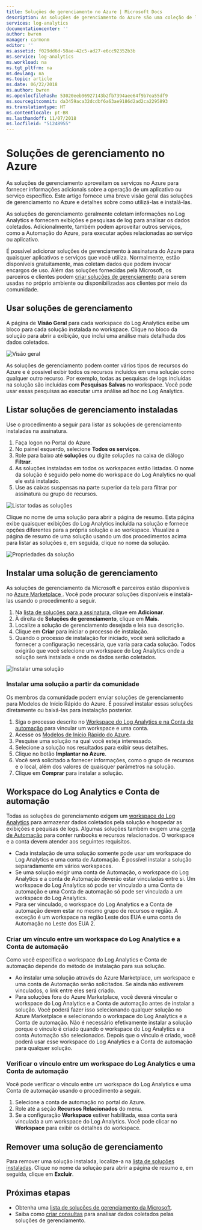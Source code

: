 ```yaml
---
title: Soluções de gerenciamento no Azure | Microsoft Docs
description: As soluções de gerenciamento do Azure são uma coleção de lógica, visualização e regras de aquisição de dados que fornecem as métricas relacionadas a uma área de problema específica.  Este artigo fornece informações sobre como instalar e usar soluções de gerenciamento.
services: log-analytics
documentationcenter: ''
author: bwren
manager: carmonm
editor: ''
ms.assetid: f029dd6d-58ae-42c5-ad27-e6cc92352b3b
ms.service: log-analytics
ms.workload: na
ms.tgt_pltfrm: na
ms.devlang: na
ms.topic: article
ms.date: 06/22/2018
ms.author: bwren
ms.openlocfilehash: 53020eeb96927143b2fb7394aee64f9b7ea55df9
ms.sourcegitcommit: da3459aca32dcdbf6a63ae9186d2ad2ca2295893
ms.translationtype: HT
ms.contentlocale: pt-BR
ms.lasthandoff: 11/07/2018
ms.locfileid: "51248955"
---
```

# <a name="management-solutions-in-azure"></a>Soluções de gerenciamento no Azure
As soluções de gerenciamento aproveitam os serviços no Azure para fornecer informações adicionais sobre a operação de um aplicativo ou serviço específico. Este artigo fornece uma breve visão geral das soluções de gerenciamento no Azure e detalhes sobre como utilizá-las e instalá-las.

As soluções de gerenciamento geralmente coletam informações no Log Analytics e fornecem exibições e pesquisas de log para analisar os dados coletados. Adicionalmente, também podem aproveitar outros serviços, como a Automação do Azure, para executar ações relacionadas ao serviço ou aplicativo.

É possível adicionar soluções de gerenciamento à assinatura do Azure para quaisquer aplicativos e serviços que você utiliza. Normalmente, estão disponíveis gratuitamente, mas coletam dados que podem invocar encargos de uso. Além das soluções fornecidas pela Microsoft, os parceiros e clientes podem [criar soluções de gerenciamento](../monitoring/monitoring-solutions-creating.md) para serem usadas no próprio ambiente ou disponibilizadas aos clientes por meio da comunidade.

## <a name="using-management-solutions"></a>Usar soluções de gerenciamento
A página de **Visão Geral** para cada workspace do Log Analytics exibe um bloco para cada solução instalada no workspace. Clique no bloco da solução para abrir a exibição, que inclui uma análise mais detalhada dos dados coletados.

![Visão geral](media/monitoring-solutions/overview.png)

As soluções de gerenciamento podem conter vários tipos de recursos do Azure e é possível exibir todos os recursos incluídos em uma solução como qualquer outro recurso. Por exemplo, todas as pesquisas de logs incluídas na solução são incluídas com **Pesquisas Salvas** no workspace. Você pode usar essas pesquisas ao executar uma análise ad hoc no Log Analytics.

## <a name="list-installed-management-solutions"></a>Listar soluções de gerenciamento instaladas 
Use o procedimento a seguir para listar as soluções de gerenciamento instaladas na assinatura.

1. Faça logon no Portal do Azure.
2. No painel esquerdo, selecione **Todos os serviços**.
3. Role para baixo até **soluções** ou digite *soluções* na caixa de diálogo **Filtrar**.
4. As soluções instaladas em todos os workspaces estão listadas. O nome da solução é seguido pelo nome do workspace do Log Analytics no qual ele está instalado.
1. Use as caixas suspensas na parte superior da tela para filtrar por assinatura ou grupo de recursos.


![Listar todas as soluções](media/monitoring-solutions/list-solutions-all.png)

Clique no nome de uma solução para abrir a página de resumo. Esta página exibe quaisquer exibições do Log Analytics incluída na solução e fornece opções diferentes para a própria solução e ao workspace. Visualize a página de resumo de uma solução usando um dos procedimentos acima para listar as soluções e, em seguida, clique no nome da solução.

![Propriedades da solução](media/monitoring-solutions/solution-properties.png)



## <a name="install-a-management-solution"></a>Instalar uma solução de gerenciamento
As soluções de gerenciamento da Microsoft e parceiros estão disponíveis no [ Azure Marketplace ](https://azuremarketplace.microsoft.com). Você pode procurar soluções disponíveis e instalá-las usando o procedimento a seguir.

1. Na [lista de soluções para a assinatura](#list-installed-management-solutions), clique em **Adicionar**. 
1. À direita de **Soluções de gerenciamento**, clique em **Mais**. 
1. Localize a solução de gerenciamento desejada e leia sua descrição.
1. Clique em **Criar** para iniciar o processo de instalação.
1. Quando o processo de instalação for iniciado, você será solicitado a fornecer a configuração necessária, que varia para cada solução. Todos exigirão que você selecione um workspace do Log Analytics onde a solução será instalada e onde os dados serão coletados. 

![Instalar uma solução](media/monitoring-solutions/install-solution.png)

### <a name="install-a-solution-from-the-community"></a>Instalar uma solução a partir da comunidade
Os membros da comunidade podem enviar soluções de gerenciamento para Modelos de Início Rápido do Azure. É possível instalar essas soluções diretamente ou baixá-las para instalação posterior.

1. Siga o processo descrito no [Workspace do Log Analytics e na Conta de automação](#log-analytics-workspace-and-automation-account) para vincular um workspace e uma conta.
2. Acesse os [Modelos de Início Rápido do Azure](https://azure.microsoft.com/documentation/templates/). 
3. Pesquise uma solução na qual você esteja interessado.
4. Selecione a solução nos resultados para exibir seus detalhes.
5. Clique no botão **Implantar no Azure**.
6. Você será solicitado a fornecer informações, como o grupo de recursos e o local, além dos valores de quaisquer parâmetros na solução.
7. Clique em **Comprar** para instalar a solução.


## <a name="log-analytics-workspace-and-automation-account"></a>Workspace do Log Analytics e Conta de automação
Todas as soluções de gerenciamento exigem um [workspace do Log Analytics](../log-analytics/log-analytics-manage-access.md) para armazenar dados coletados pela solução e hospedar as exibições e pequisas de logs. Algumas soluções também exigem uma [conta de Automação](../automation/automation-security-overview.md#automation-account-overview) para conter runbooks e recursos relacionados. O workspace e a conta devem atender aos seguintes requisitos.

* Cada instalação de uma solução somente pode usar um workspace do Log Analytics e uma conta de Automação. É possível instalar a solução separadamente em vários workspaces.
* Se uma solução exigir uma conta de Automação, o workspace do Log Analytics e a conta de Automação deverão estar vinculadas entre si. Um workspace do Log Analytics só pode ser vinculado a uma Conta de automação e uma Conta de automação só pode ser vinculada a um workspace do Log Analytics.
* Para ser vinculado, o workspace do Log Analytics e a Conta de automação devem estar no mesmo grupo de recursos e região. A exceção é um workspace na região Leste dos EUA e uma conta de Automação no Leste dos EUA 2.

### <a name="creating-a-link-between-a-log-analytics-workspace-and-automation-account"></a>Criar um vínculo entre um workspace do Log Analytics e a Conta de automação
Como você especifica o workspace do Log Analytics e Conta de automação depende do método de instalação para sua solução.

* Ao instalar uma solução através do Azure Marketplace, um workspace e uma conta de Automação serão solicitados. Se ainda não estiverem vinculados, o link entre eles será criado.
* Para soluções fora do Azure Marketplace, você deverá vincular o workspace do Log Analytics e a Conta de automação antes de instalar a solução. Você poderá fazer isso selecionando qualquer solução no Azure Marketplace e selecionando o workspace do Log Analytics e a Conta de automação. Não é necessário efetivamente instalar a solução porque o vínculo é criado quando o workspace do Log Analytics e a conta Automação são selecionados. Depois que o vínculo é criado, você poderá usar esse workspace do Log Analytics e a Conta de automação para qualquer solução.

### <a name="verifying-the-link-between-a-log-analytics-workspace-and-automation-account"></a>Verificar o vínculo entre um workspace do Log Analytics e uma Conta de automação
Você pode verificar o vínculo entre um workspace do Log Analytics e uma Conta de automação usando o procedimento a seguir.

1. Selecione a conta de automação no portal do Azure.
1. Role até a seção **Recursos Relacionados** do menu.
1. Se a configuração **Workspace** estiver habilitada, essa conta será vinculada a um workspace do Log Analytics. Você pode clicar no **Workspace** para exibir os detalhes do workspace.

## <a name="remove-a-management-solution"></a>Remover uma solução de gerenciamento
Para remover uma solução instalada, localize-a na [lista de soluções instaladas](#list-installed-management-solutions). Clique no nome da solução para abrir a página de resumo e, em seguida, clique em **Excluir**.




## <a name="next-steps"></a>Próximas etapas
* Obtenha uma [lista de soluções de gerenciamento da Microsoft](monitoring-solutions-inventory.md).
* Saiba como [criar consultas](../log-analytics/log-analytics-queries.md) para analisar dados coletados pelas soluções de gerenciamento.

